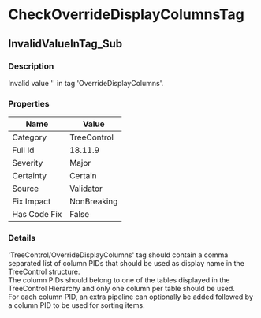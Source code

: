 ﻿---  
uid: Validator_18_11_9  
---

# CheckOverrideDisplayColumnsTag

## InvalidValueInTag\_Sub

### Description

Invalid value '' in tag 'OverrideDisplayColumns'.

### Properties

| Name         | Value       |
| ------------ | ----------- |
| Category     | TreeControl |
| Full Id      | 18.11.9     |
| Severity     | Major       |
| Certainty    | Certain     |
| Source       | Validator   |
| Fix Impact   | NonBreaking |
| Has Code Fix | False       |

### Details

'TreeControl\/OverrideDisplayColumns' tag should contain a comma separated list of column PIDs that should be used as display name in the TreeControl structure.  
The column PIDs should belong to one of the tables displayed in the TreeControl Hierarchy and only one column per table should be used.  
For each column PID, an extra pipeline can optionally be added followed by a column PID to be used for sorting items.
